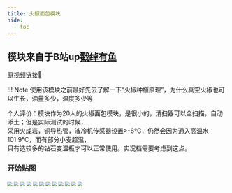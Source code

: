 ```yaml
---
title: 火椒面包模块
hide:
  - toc
---
```


## 模块来自于B站up[戳绰有鱼](https://space.bilibili.com/431075740)

[原视频链接🔗](https://space.bilibili.com/431075740)

!!! Note
    使用该模块之前最好先去了解一下“火椒种植原理”，为什么真空火椒也可以生长，油量多少，温度多少等

个人评价：模块作为20人的火椒面包模块，是很小的，清扫器可以全扫描，自动添土；但是实际测试的时候，</br>
采用火成岩，铜导热管，液冷机传感器设置>-6°C，仍然会因为通入高温水101.9°C，而有部分小麦超温，</br>
只有造较多的钻石变温板才可以正常使用。实况档需要考虑到这点。

### 开始贴图

<img src="..\img\pepperBread\1.png" style="zoom: 67%;" />
<img src="..\img\pepperBread\2.png" style="zoom: 67%;" />
<img src="..\img\pepperBread\3.png" style="zoom: 67%;" />
<img src="..\img\pepperBread\4.png" style="zoom: 67%;" />
<img src="..\img\pepperBread\5.png" style="zoom: 67%;" />
<img src="..\img\pepperBread\6.png" style="zoom: 67%;" />
<img src="..\img\pepperBread\7.png" style="zoom: 67%;" />
<img src="..\img\pepperBread\8.png" style="zoom: 67%;" />
<img src="..\img\pepperBread\9.png" style="zoom: 67%;" />
<img src="..\img\pepperBread\10.png" style="zoom: 67%;" />
<img src="..\img\pepperBread\11.png" style="zoom: 67%;" />
<img src="..\img\pepperBread\12.png" style="zoom: 67%;" />
